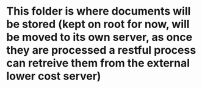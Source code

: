 # This folder is where documents will be stored (kept on root for now, will be moved to its own server, as once they are processed a restful process can retreive them from the external lower cost server)
